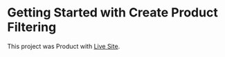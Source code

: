 # Getting Started with Create Product Filtering 

This project was Product  with [Live Site](https://product-filtering-task.netlify.app/).
